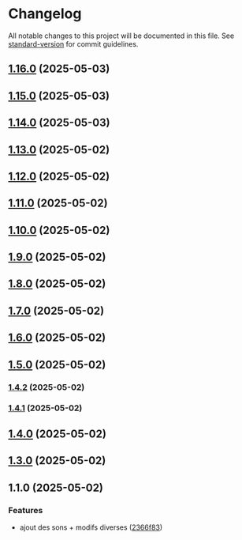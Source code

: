 # Changelog

All notable changes to this project will be documented in this file. See [standard-version](https://github.com/conventional-changelog/standard-version) for commit guidelines.

## [1.16.0](https://github.com/Yanstart/RoadBook/compare/v1.15.0...v1.16.0) (2025-05-03)

## [1.15.0](https://github.com/Yanstart/RoadBook/compare/v1.14.0...v1.15.0) (2025-05-03)

## [1.14.0](https://github.com/Yanstart/RoadBook/compare/v1.13.0...v1.14.0) (2025-05-03)

## [1.13.0](https://github.com/Yanstart/RoadBook/compare/v1.12.0...v1.13.0) (2025-05-02)

## [1.12.0](https://github.com/Yanstart/RoadBook/compare/v1.11.0...v1.12.0) (2025-05-02)

## [1.11.0](https://github.com/Yanstart/RoadBook/compare/v1.10.0...v1.11.0) (2025-05-02)

## [1.10.0](https://github.com/Yanstart/RoadBook/compare/v1.9.0...v1.10.0) (2025-05-02)

## [1.9.0](https://github.com/Yanstart/RoadBook/compare/v1.8.0...v1.9.0) (2025-05-02)

## [1.8.0](https://github.com/Yanstart/RoadBook/compare/v1.7.0...v1.8.0) (2025-05-02)

## [1.7.0](https://github.com/Yanstart/RoadBook/compare/v1.6.0...v1.7.0) (2025-05-02)

## [1.6.0](https://github.com/Yanstart/RoadBook/compare/v1.5.0...v1.6.0) (2025-05-02)

## [1.5.0](https://github.com/Yanstart/RoadBook/compare/v1.4.2...v1.5.0) (2025-05-02)

### [1.4.2](https://github.com/Yanstart/RoadBook/compare/v1.4.1...v1.4.2) (2025-05-02)

### [1.4.1](https://github.com/Yanstart/RoadBook/compare/v1.4.0...v1.4.1) (2025-05-02)

## [1.4.0](https://github.com/Yanstart/RoadBook/compare/v1.3.0...v1.4.0) (2025-05-02)

## [1.3.0](https://github.com/Yanstart/RoadBook/compare/v1.1.0...v1.3.0) (2025-05-02)

## 1.1.0 (2025-05-02)


### Features

* ajout des sons + modifs diverses ([2366f83](https://github.com/Yanstart/RoadBook/commit/2366f83263099799ddf148218ca3ba808480b1b1))
